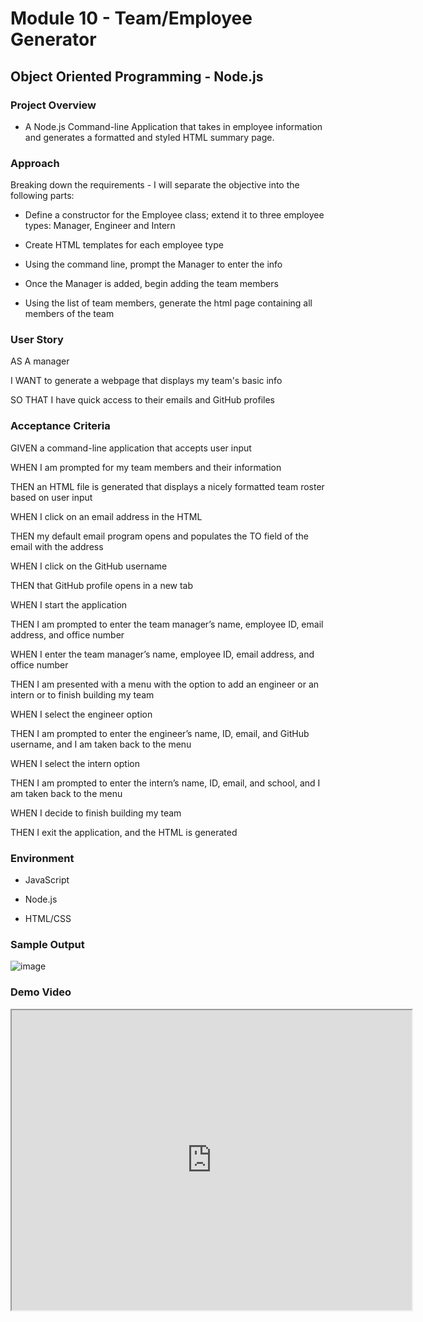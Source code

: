 # Module 10 - Team/Employee Generator
## Object Oriented Programming - Node.js


### Project Overview
- A Node.js Command-line Application that takes in employee information and generates a formatted and styled HTML summary page.

### Approach

Breaking down the requirements - I will separate the objective into the following parts:
  - Define a constructor for the Employee class; extend it to three employee types: Manager, Engineer and Intern
  
  - Create HTML templates for each employee type
  
  - Using the command line, prompt the Manager to enter the info
  
  - Once the Manager is added, begin adding the team members
  
  - Using the list of team members, generate the html page containing all members of the team
  
  ### User Story
  
   AS A manager
  
   I WANT to generate a webpage that displays my team's basic info
  
   SO THAT I have quick access to their emails and GitHub profiles
    
 ### Acceptance Criteria
 
  GIVEN a command-line application that accepts user input
  
  WHEN I am prompted for my team members and their information
  
  THEN an HTML file is generated that displays a nicely formatted team roster based on user input
  
  WHEN I click on an email address in the HTML
  
  THEN my default email program opens and populates the TO field of the email with the address
  
  WHEN I click on the GitHub username
  
  THEN that GitHub profile opens in a new tab
  
  WHEN I start the application
  
  THEN I am prompted to enter the team manager’s name, employee ID, email address, and office number
  
  WHEN I enter the team manager’s name, employee ID, email address, and office number
  
  THEN I am presented with a menu with the option to add an engineer or an intern or to finish building my team
  
  WHEN I select the engineer option
  
  THEN I am prompted to enter the engineer’s name, ID, email, and GitHub username, and I am taken back to the menu

  WHEN I select the intern option
  
  THEN I am prompted to enter the intern’s name, ID, email, and school, and I am taken back to the menu
  
  WHEN I decide to finish building my team
  
  THEN I exit the application, and the HTML is generated
  
### Environment

  - JavaScript
  
  - Node.js
  
  - HTML/CSS
  
### Sample Output

![image](https://user-images.githubusercontent.com/87884472/137670955-ad2f7044-8272-4404-962d-92af1c0c9ce6.png)


### Demo Video

<iframe src="https://drive.google.com/file/d/1T6_aizL4C9lNTiD9U7bnxLM2NzIsso7N/preview" width="640" height="480"></iframe>






  
